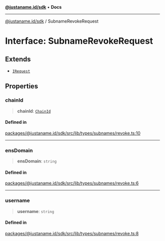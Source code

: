 [**@justaname.id/sdk**](../README.md) • **Docs**

***

[@justaname.id/sdk](../globals.md) / SubnameRevokeRequest

# Interface: SubnameRevokeRequest

## Extends

- [`IRequest`](IRequest.md)

## Properties

### chainId

> **chainId**: [`ChainId`](../type-aliases/ChainId.md)

#### Defined in

[packages/@justaname.id/sdk/src/lib/types/subnames/revoke.ts:10](https://github.com/JustaName-id/JustaName-sdk/blob/577c5c787ef18bf8ddf8b997f021738a0e8ca336/packages/@justaname.id/sdk/src/lib/types/subnames/revoke.ts#L10)

***

### ensDomain

> **ensDomain**: `string`

#### Defined in

[packages/@justaname.id/sdk/src/lib/types/subnames/revoke.ts:6](https://github.com/JustaName-id/JustaName-sdk/blob/577c5c787ef18bf8ddf8b997f021738a0e8ca336/packages/@justaname.id/sdk/src/lib/types/subnames/revoke.ts#L6)

***

### username

> **username**: `string`

#### Defined in

[packages/@justaname.id/sdk/src/lib/types/subnames/revoke.ts:8](https://github.com/JustaName-id/JustaName-sdk/blob/577c5c787ef18bf8ddf8b997f021738a0e8ca336/packages/@justaname.id/sdk/src/lib/types/subnames/revoke.ts#L8)
